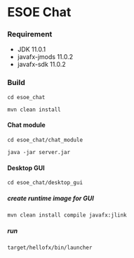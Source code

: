 # ESOE Chat

### Requirement

- JDK 11.0.1
- javafx-jmods 11.0.2
- javafx-sdk 11.0.2



### Build

`cd esoe_chat`

`mvn clean install`



#### Chat module

`cd esoe_chat/chat_module`

`java -jar server.jar`



#### Desktop GUI

`cd esoe_chat/desktop_gui`

##### create runtime image for GUI

`mvn clean install compile javafx:jlink`

##### run

`target/hellofx/bin/launcher`
